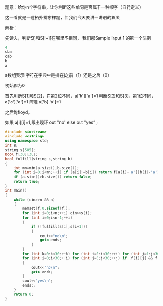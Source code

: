 
题意：给你n个字符串，让你判断这些单词是否属于一种顺序（自行定义）

这一看就是一道拓扑排序裸题，但我们今天要讲一讲别的算法

解析：

先读入，判断Si]和S[i+1]在哪里不相同，
我们那Sample Input 1 的第一个举例
```cpp
4
cba
cab
b
a
```

a数组表示i字符在字典中是排在j之前（1）还是之后（0）

初始都为0

首先判断S[1]和S[2]，在第2位不同，a['b']['a']=1
判断S[2]和S[3]，第1位不同，a['c']['a']=1
同理 a['b]['a']=1



之后跑floyd。

如果 a[i][i]=1,即出现环 out "no" 
else out "yes” ;

```cpp
#include <iostream>
#include <cstring>
using namespace std;
int n;
string s[505];
bool f[30][30];
bool fulfill(string a,string b)
{
	int mn=min(a.size(),b.size());
	for (int i=0;i<mn;++i) if (a[i]!=b[i]) return f[a[i]-'a'][b[i]-'a']=true;
	if (a.size()>b.size()) return false;
	return true;
}
int main()
{
	while (cin>>n && n)
	{
		memset(f,0,sizeof(f));
		for (int i=0;i<n;++i) cin>>s[i];
		for (int i=0;i<n-1;++i)
		{
			if (!fulfill(s[i],s[i+1]))
			{
				cout<<"no\n";
				goto ends;
			}
		}
		for (int k=0;k<30;++k) for (int i=0;i<30;++i) for (int j=0;j<30;++j) f[i][j]=f[i][j]|(f[i][k]&f[k][j]);
		for (int i=0;i<30;++i) for (int j=0;j<30;++j) if (f[i][j] && f[j][i])
		{
			cout<<"no\n";
			goto ends;
		}
		cout<<"yes\n";
		ends:;
	}
	return 0;
}

```
